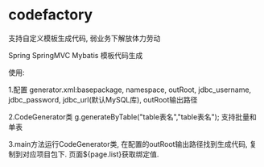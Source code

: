 # codefactory
支持自定义模板生成代码, 弱业务下解放体力劳动

Spring SpringMVC Mybatis 模板代码生成


使用: 

1.配置 generator.xml:basepackage, namespace, outRoot,  jdbc_username, jdbc_password, jdbc_url(默认MySQL库), outRoot输出路径

2.CodeGenerator类 g.generateByTable("table表名","table表名"); 支持批量和单表 

3.main方法运行CodeGenerator类, 在配置的outRoot输出路径找到生成代码, 复制到对应项目包下. 页面${page.list}获取绑定值.